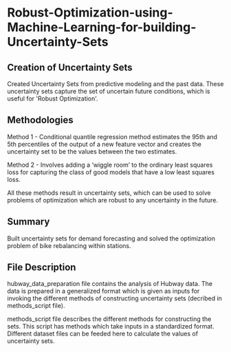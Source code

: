 # Robust-Optimization-using-Machine-Learning-for-building-Uncertainty-Sets

## Creation of Uncertainty Sets
Created Uncertainty Sets from predictive modeling and the past data. These uncertainty sets capture the set of uncertain future conditions, which is useful for 'Robust Optimization'.

## Methodologies
Method 1 - Conditional quantile regression method estimates the 95th and 5th percentiles of the output of a new feature vector and creates the uncertainty set to be the values between the two estimates.

Method 2 - Involves adding a ‘wiggle room’ to the ordinary least squares loss for capturing the class of good models that have a low least squares loss.

All these methods result in uncertainty sets, which can be used to solve problems of optimization which are robust to any uncertainty in the future.

## Summary
Built uncertainty sets for demand forecasting and solved the optimization problem of bike rebalancing within stations.

## File Description
hubway_data_preparation file contains the analysis of Hubway data. The data is prepared in a generalized format which is given as inputs for invoking the different methods of constructing uncertainty sets (decribed in methods_script file).

methods_script file describes the different methods for constructing the sets. This script has methods which take inputs in a standardized format. Different dataset files can be feeded here to calculate the values of uncertainty sets.
